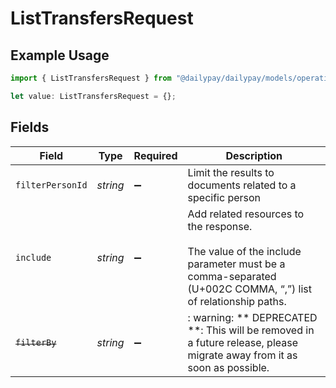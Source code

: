 # ListTransfersRequest

## Example Usage

```typescript
import { ListTransfersRequest } from "@dailypay/dailypay/models/operations";

let value: ListTransfersRequest = {};
```

## Fields

| Field                                                                                                                                                  | Type                                                                                                                                                   | Required                                                                                                                                               | Description                                                                                                                                            |
| ------------------------------------------------------------------------------------------------------------------------------------------------------ | ------------------------------------------------------------------------------------------------------------------------------------------------------ | ------------------------------------------------------------------------------------------------------------------------------------------------------ | ------------------------------------------------------------------------------------------------------------------------------------------------------ |
| `filterPersonId`                                                                                                                                       | *string*                                                                                                                                               | :heavy_minus_sign:                                                                                                                                     | Limit the results to documents related to a specific person                                                                                            |
| `include`                                                                                                                                              | *string*                                                                                                                                               | :heavy_minus_sign:                                                                                                                                     | Add related resources to the response. <br/><br/>The value of the include parameter must be a comma-separated (U+002C COMMA, “,”) list of relationship paths.<br/> |
| ~~`filterBy`~~                                                                                                                                         | *string*                                                                                                                                               | :heavy_minus_sign:                                                                                                                                     | : warning: ** DEPRECATED **: This will be removed in a future release, please migrate away from it as soon as possible.                                |